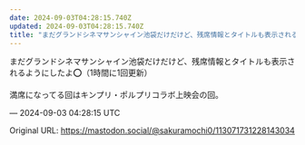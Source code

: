 ```yaml
---
date: 2024-09-03T04:28:15.740Z
updated: 2024-09-03T04:28:15.740Z
title: "まだグランドシネマサンシャイン池袋だけだけど、残席情報とタイトルも表示されるよう[...]"
---
```


<p>まだグランドシネマサンシャイン池袋だけだけど、残席情報とタイトルも表示されるようにしたよ⭕️（1時間に1回更新）</p><p>満席になってる回はキンプリ・ポルプリコラボ上映会の回。</p>

&mdash; 2024-09-03 04:28:15 UTC

Original URL: https://mastodon.social/@sakuramochi0/113071731228143034
